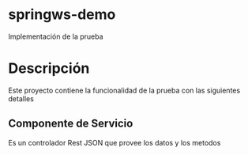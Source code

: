 # springws-demo
Implementación de la prueba
# Descripción
Este proyecto contiene la funcionalidad de la prueba con las siguientes detalles
## Componente de Servicio
Es un controlador Rest JSON que provee los datos y los metodos 
